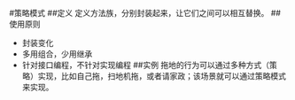 #策略模式
##定义
定义方法族，分别封装起来，让它们之间可以相互替换。
##使用原则
- 封装变化
- 多用组合，少用继承
- 针对接口编程，不针对实现编程
##实例
拖地的行为可以通过多种方式（策略）实现，比如自己拖，扫地机拖，或者请家政；该场景就可以通过策略模式来实现。